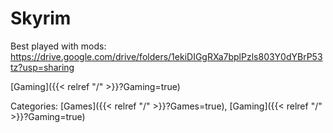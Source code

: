 # Skyrim

Best played with mods: https://drive.google.com/drive/folders/1ekiDIGgRXa7bplPzls803Y0dYBrP53tz?usp=sharing










[Gaming]({{< relref "/" >}}?Gaming=true)

Categories: [Games]({{< relref "/" >}}?Games=true),
[Gaming]({{< relref "/" >}}?Gaming=true)